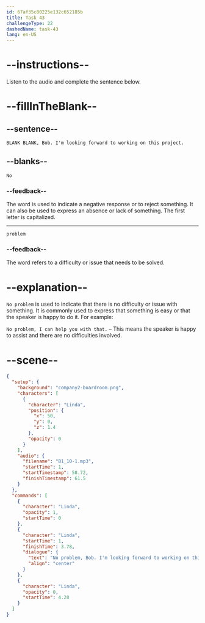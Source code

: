 ```yaml
---
id: 67af35c80225e132c652185b
title: Task 43
challengeType: 22
dashedName: task-43
lang: en-US
---
```


<!-- (audio) Linda: No problem, Bob. I'm looking forward to working on this project. -->

# --instructions--

Listen to the audio and complete the sentence below.

# --fillInTheBlank--

## --sentence--

`BLANK BLANK, Bob. I'm looking forward to working on this project.`

## --blanks--

`No`

### --feedback--

The word is used to indicate a negative response or to reject something. It can also be used to express an absence or lack of something. The first letter is capitalized.

---

`problem`

### --feedback--

The word refers to a difficulty or issue that needs to be solved.

# --explanation--

`No problem` is used to indicate that there is no difficulty or issue with something. It is commonly used to express that something is easy or that the speaker is happy to do it. For example:

`No problem, I can help you with that.` – This means the speaker is happy to assist and there are no difficulties involved.

# --scene--

```json
{
  "setup": {
    "background": "company2-boardroom.png",
    "characters": [
      {
        "character": "Linda",
        "position": {
          "x": 50,
          "y": 0,
          "z": 1.4
        },
        "opacity": 0
      }
    ],
    "audio": {
      "filename": "B1_10-1.mp3",
      "startTime": 1,
      "startTimestamp": 58.72,
      "finishTimestamp": 61.5
    }
  },
  "commands": [
    {
      "character": "Linda",
      "opacity": 1,
      "startTime": 0
    },
    {
      "character": "Linda",
      "startTime": 1,
      "finishTime": 3.78,
      "dialogue": {
        "text": "No problem, Bob. I'm looking forward to working on this project.",
        "align": "center"
      }
    },
    {
      "character": "Linda",
      "opacity": 0,
      "startTime": 4.28
    }
  ]
}
```
